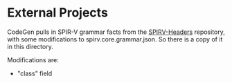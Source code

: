 External Projects
=================

CodeGen pulls in SPIR-V grammar facts from the [SPIRV-Headers][spirv-headers]
repository, with some modifications to spirv.core.grammar.json. So there is
a copy of it in this directory.

[spirv-headers]: https://github.com/KhronosGroup/SPIRV-Headers

Modifications are:
  - "class" field
